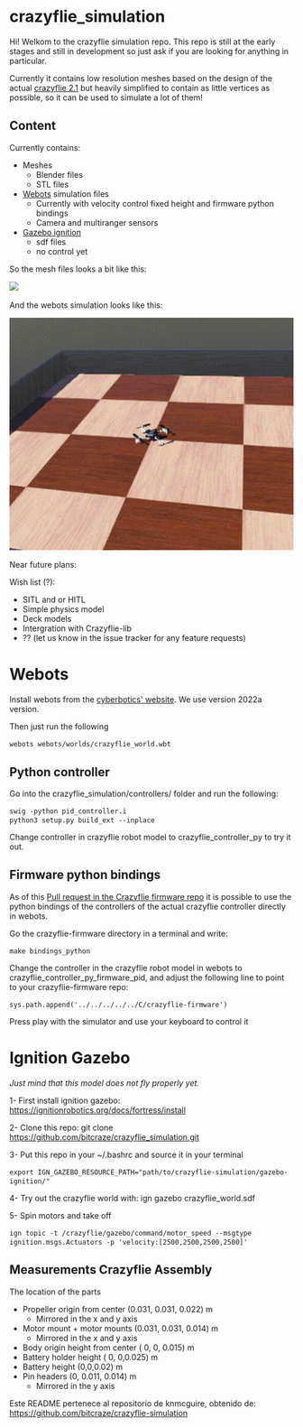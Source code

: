 # crazyflie_simulation

Hi! Welkom to the crazyflie simulation repo. This repo is still at the early stages and still in development so just ask if you are looking for anything in particular.

Currently it contains low resolution meshes based on the design of the actual [crazyflie 2.1](https://www.bitcraze.io/products/crazyflie-2-1/) but heavily simplified to contain as little vertices as possible, so it can be used to simulate a lot of them!

## Content

Currently contains:
* Meshes
    * Blender files
    * STL files
* [Webots](https://cyberbotics.com/) simulation files
    * Currently with velocity control fixed height and firmware python bindings
    * Camera and multiranger sensors
* [Gazebo ignition](https://ignitionrobotics.org/) 
    * sdf files
    * no control yet

So the mesh files looks a bit like this:


<img src="/meshes/blender_files/cf2_render.png" width="400" />

And the webots simulation looks like this:

![webots](crazyflie_webots.gif)

Near future plans:

Wish list (?):
* SITL and or HITL
* Simple physics model
* Deck models
* Intergration with Crazyflie-lib
* ?? (let us know in the issue tracker for any feature requests)

# Webots

Install webots from the [cyberbotics' website](https://cyberbotics.com/). We use version 2022a version.

Then just run the following

    webots webots/worlds/crazyflie_world.wbt
## Python controller
Go into the crazyflie_simulation/controllers/ folder and run the following:

    swig -python pid_controller.i
    python3 setup.py build_ext --inplace

Change controller in crazyflie robot model to crazyflie_controller_py to try it out. 

## Firmware python bindings
As of this [Pull request in the Crazyflie firmware repo](https://github.com/bitcraze/crazyflie-firmware/pull/1021) it is possible to use the python bindings of the controllers of the actual crazyflie controller directly in webots.

Go the crazyflie-firmware directory in a terminal and write:

    make bindings_python

Change the controller in the crazyflie robot model in webots to crazyflie_controller_py_firmware_pid, and adjust the following line to point to your crazyflie-firmware repo:

    sys.path.append('../../../../../C/crazyflie-firmware')

Press play with the simulator and use your keyboard to  control it 

# Ignition Gazebo

*Just mind that this model does not fly properly yet.* 

1- First install ignition gazebo: https://ignitionrobotics.org/docs/fortress/install

2- Clone this repo: 
    git clone https://github.com/bitcraze/crazyflie_simulation.git

3- Put this repo in your ~/.bashrc and source it in your terminal

    export IGN_GAZEBO_RESOURCE_PATH="path/to/crazyflie-simulation/gazebo-ignition/"

4- Try out the crazyflie world with: 
    ign gazebo crazyflie_world.sdf

5- Spin motors and take off

    ign topic -t /crazyflie/gazebo/command/motor_speed --msgtype ignition.msgs.Actuators -p 'velocity:[2500,2500,2500,2500]'



## Measurements Crazyflie Assembly

The location of the parts

* Propeller origin from center (0.031, 0.031, 0.022) m
    * Mirrored in the x and y axis
* Motor mount + motor mounts (0.031, 0.031, 0.014) m
    * Mirrored in the x and y axis
* Body origin height from center ( 0, 0, 0.015) m
* Battery holder height ( 0, 0,0.025) m
* Battery height (0,0,0.02) m
* Pin headers (0, 0.011, 0.014) m
    * Mirrored in the y axis

Este README pertenece al repositorio de knmcguire, obtenido de: https://github.com/bitcraze/crazyflie-simulation
